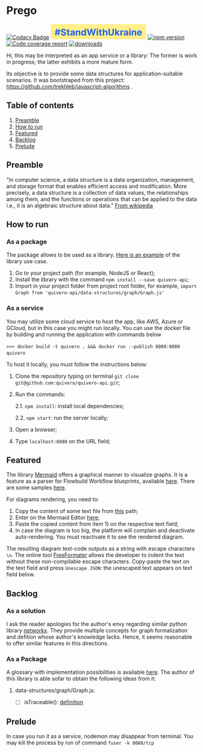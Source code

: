 # Prego

[![Codacy Badge](https://api.codacy.com/project/badge/Grade/330043511b8240faa6161331a11e2abb)](https://app.codacy.com/gh/quivero/prego?utm_source=github.com&utm_medium=referral&utm_content=quivero/prego&utm_campaign=Badge_Grade_Settings)
[![StandWithUkraine](https://raw.githubusercontent.com/vshymanskyy/StandWithUkraine/main/badges/StandWithUkraine.svg)](https://github.com/vshymanskyy/StandWithUkraine/blob/main/docs/README.md)
[![npm version](https://img.shields.io/npm/v/dot-quiver)](https://www.npmjs.com/package/quivero-api)
[![Code coverage report](https://codecov.io/gh/quivero/prego/branch/main/graph/badge.svg?token=U6VOO56PDL)](https://app.codecov.io/gh/quivero/prego)
[![downloads](https://img.shields.io/npm/dm/quivero-api)](https://www.npmjs.com/package/quivero-api)

Hi, this may be interpreted as an app service or a library: The former is work in progress; the latter exhibits a more mature form.

Its objective is to provide some data structures for application-suitable scenarios. It was bootstraped from this project: https://github.com/trekhleb/javascript-algorithms .

## Table of contents

1. [Preamble](#preamble)
2. [How to run](#how-to-run)
3. [Featured](#featured)
4. [Backlog](#backlog)
5. [Prelude](#prelude)

## Preamble

"In computer science, a data structure is a data organization, management, and storage format that enables efficient access and modification. More precisely, a data structure is a collection of data values, the relationships among them, and the functions or operations that can be applied to the data i.e., it is an algebraic structure about data." [From wikipedia](https://en.wikipedia.org/wiki/Data_structure)

## How to run

### As a package

The package allows to be used as a library. [Here is an example](https://github.com/quivero/use-case) of the library use case.

1. Go to your project path (for example, NodeJS or React);
2. Install the library with the command `npm install --save quivero-api`;
3. Import in your project folder from project root folder, for example, `import Graph from 'quivero-api/data-structures/graph/Graph.js'`

### As a service

You may utilize some cloud service to host the app, like AWS, Azure or GCloud, but in this case you might run locally. You can use the docker file by building and running the application with commands below

`>>> docker build -t quivero . &&& docker run --publish 8080:8080 quivero`

To host it locally, you must follow the instructions below:

1. Clone the repository typing on terminal `git clone git@github.com:quivero/quivero-api.git`;
2. Run the commands:

   2.1. `npm install`: install local dependencies;

   2.2. `npm start`: run the server locally;

3. Open a browser;
4. Type `localhost:8080` on the URL field;

## Featured

The library [Mermaid](https://github.com/mermaid-js/mermaid-cli) offers a graphical manner to visualize graphs. It is a feature as a parser for Flowbuild Workflow blueprints, available [here](https://github.com/quivero-api/quivero-api/blob/44217b78c9b15dfbe33708b8f744ce8d3ea00e99/utils/workflow/parsers.js#L531). There are some samples [here](https://github.com/quivero/quivero-api-api/tree/main/src/samples/blueprints/diagrams).

For diagrams rendering, you need to:

1. Copy the content of some text file from [this](https://github.com/quivero/quivero-api/tree/main/src/samples/blueprints/diagrams) path;
2. Enter on the Mermaid Editor [here](https://mermaid.live);
3. Paste the copied content from item 1) on the respective text field;
4. In case the diagram is too big, the platform will complain and deactivate auto-rendering. You must reactivate it to see the rendered diagram.

The resulting diagram text-code outputs as a string with escape characters `\n`. The online tool [FreeFormater](https://www.freeformatter.com/json-escape.html) allows the developer to indent the text without these non-compilable escape characters. Copy-paste the text on the text field and press `Unescape JSON`: the unescaped text appears on text field below.

## Backlog

### As a solution

I ask the reader apologies for the author's envy regarding similar python library [networkx](https://networkx.org/documentation/stable/reference/classes/index.html). They provide multiple concepts for graph formalization and defition whose author's knowledge lacks. Hence, it seems reasonable to offer similar features in this directions.

### As a Package

A glossary with implementation possibilities is available [here](https://en.wikipedia.org/wiki/Glossary_of_graph_theory). The author of this library is able sofar to obtain the following ideas from it:

1. data-structures/graph/Graph.js:

   - [ ] isTraceable(): [definition](https://mathworld.wolfram.com/TraceableGraph.html)

## Prelude

In case you run it as a service, nodemon may disappear from terminal. You may kill the process by run of command `fuser -k 8080/tcp`
